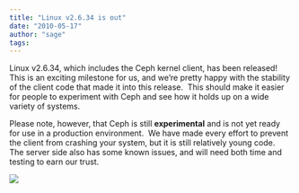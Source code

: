 ```yaml
---
title: "Linux v2.6.34 is out"
date: "2010-05-17"
author: "sage"
tags: 
---
```


Linux v2.6.34, which includes the Ceph kernel client, has been released!  This is an exciting milestone for us, and we’re pretty happy with the stability of the client code that made it into this release.  This should make it easier for people to experiment with Ceph and see how it holds up on a wide variety of systems.

Please note, however, that Ceph is still **experimental** and is not yet ready for use in a production environment.  We have made every effort to prevent the client from crashing your system, but it is still relatively young code.  The server side also has some known issues, and will need both time and testing to earn our trust.

![](http://track.hubspot.com/__ptq.gif?a=268973&k=14&bu=http://ceph.com&r=http://ceph.com/releases/linux-v2-6-34-is-out/&bvt=rss&p=wordpress)
